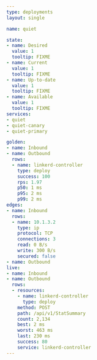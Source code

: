 ```yaml
---
type: deployments
layout: single

name: quiet

state:
- name: Desired
  value: 1
  tooltip: FIXME
- name: Current
  value: 1
  tooltip: FIXME
- name: Up-to-date
  value: 1
  tooltip: FIXME
- name: Available
  value: 1
  tooltip: FIXME
services:
- quiet
- quiet-canary
- quiet-primary

golden:
- name: Inbound
- name: Outbound
  rows:
  - name: linkerd-controller
    type: deploy
    success: 100
    rps: 1.97
    p50: 1 ms
    p95: 2 ms
    p99: 2 ms
edges:
- name: Inbound
  rows:
  - name: 10.1.3.2
    type: ip
    protocol: TCP
    connections: 3
    read: 0 B/s
    write: 300 B/s
    secured: false
- name: Outbound
live:
- name: Inbound
- name: Outbound
  rows:
  - resources:
    - name: linkerd-controller
      type: deploy
    method: POST
    path: /api/v1/StatSummary
    count: 2,134
    best: 2 ms
    worst: 463 ms
    last: 230 ms
    success: 80
    service: linkerd-controller
---
```

